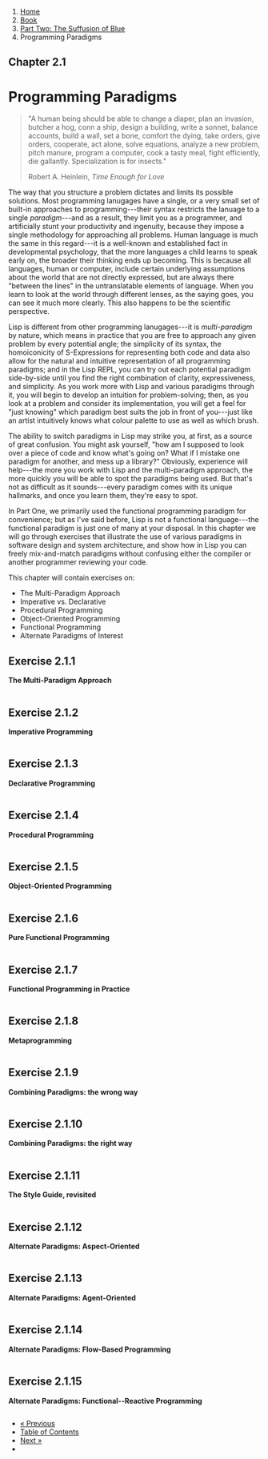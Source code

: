 <ol class="breadcrumb">
  <li><a href="/">Home</a></li>
  <li><a href="/book/">Book</a></li>
  <li><a href="/book/2-0-0-overview/">Part Two: The Suffusion of Blue</a></li>
  <li class="active">Programming Paradigms</li>
</ol>

## Chapter 2.1

# Programming Paradigms

> "A human being should be able to change a diaper, plan an invasion, butcher a hog, conn a ship, design a building, write a sonnet, balance accounts, build a wall, set a bone, comfort the dying, take orders, give orders, cooperate, act alone, solve equations, analyze a new problem, pitch manure, program a computer, cook a tasty meal, fight efficiently, die gallantly. Specialization is for insects."
> <footer>Robert A. Heinlein, <em>Time Enough for Love</em></footer>

The way that you structure a problem dictates and limits its possible solutions.  Most programming lanugages have a single, or a very small set of built-in approaches to programming---their syntax restricts the lanuage to a single *paradigm*---and as a result, they limit you as a programmer, and artificially stunt your productivity and ingenuity, because they impose a single methodology for approaching all problems.  Human language is much the same in this regard---it is a well-known and established fact in developmental psychology, that the more languages a child learns to speak early on, the broader their thinking ends up becoming.  This is because all languages, human or computer, include certain underlying assumptions about the world that are not directly expressed, but are always there "between the lines" in the untranslatable elements of language.  When you learn to look at the world through different lenses, as the saying goes, you can see it much more clearly.  This also happens to be the scientific perspective.

Lisp is different from other programming lanugages---it is *multi-paradigm* by nature, which means in practice that you are free to approach any given problem by every potential angle; the simplicity of its syntax, the homoiconicity of S-Expressions for representing both code and data also allow for the natural and intuitive representation of all programming paradigms; and in the Lisp REPL, you can try out each potential paradigm side-by-side until you find the right combination of clarity, expressiveness, and simplicity.  As you work more with Lisp and various paradigms through it, you will begin to develop an intuition for problem-solving; then, as you look at a problem and consider its implementation, you will get a feel for "just knowing" which paradigm best suits the job in front of you---just like an artist intuitively knows what colour palette to use as well as which brush.

The ability to switch paradigms in Lisp may strike you, at first, as a source of great confusion.  You might ask yourself, "how am I supposed to look over a piece of code and know what's going on?  What if I mistake one paradigm for another, and mess up a library?"  Obviously, experience will help---the more you work with Lisp and the multi-paradigm approach, the more quickly you will be able to spot the paradigms being used.  But that's not as difficult as it sounds---every paradigm comes with its unique hallmarks, and once you learn them, they're easy to spot.

In Part One, we primarily used the functional programming paradigm for convenience; but as I've said before, Lisp is not a functional language---the functional paradigm is just one of many at your disposal.  In this chapter we will go through exercises that illustrate the use of various paradigms in software design and system architecture, and show how in Lisp you can freely mix-and-match paradigms without confusing either the compiler or another programmer reviewing your code.

This chapter will contain exercises on:

* The Multi-Paradigm Approach
* Imperative vs. Declarative
* Procedural Programming
* Object-Oriented Programming
* Functional Programming
* Alternate Paradigms of Interest

## Exercise 2.1.1

**The Multi-Paradigm Approach**

```lisp

```

## Exercise 2.1.2

**Imperative Programming**

```lisp

```

## Exercise 2.1.3

**Declarative Programming**

```lisp

```

## Exercise 2.1.4

**Procedural Programming**

```lisp

```

## Exercise 2.1.5

**Object-Oriented Programming**

```lisp

```

## Exercise 2.1.6

**Pure Functional Programming**

```lisp

```

## Exercise 2.1.7

**Functional Programming in Practice**

```lisp

```

## Exercise 2.1.8

**Metaprogramming**

```lisp

```

## Exercise 2.1.9

**Combining Paradigms: the wrong way**

```lisp

```

## Exercise 2.1.10

**Combining Paradigms: the right way**

```lisp

```

## Exercise 2.1.11

**The Style Guide, revisited**

```lisp

```

## Exercise 2.1.12

**Alternate Paradigms: Aspect-Oriented**

```lisp

```

## Exercise 2.1.13

**Alternate Paradigms: Agent-Oriented**

```lisp

```

## Exercise 2.1.14

**Alternate Paradigms: Flow-Based Programming**

```lisp

```

## Exercise 2.1.15

**Alternate Paradigms: Functional--Reactive Programming**

```lisp

```

<ul class="pager">
  <li class="previous"><a href="/book/2-0-0-overview/">&laquo; Previous</a></li>
  <li><a href="/book/">Table of Contents</a></li>
  <li class="next"><a href="/book/2-02-0-regex/">Next &raquo;</a><li>
</ul>
